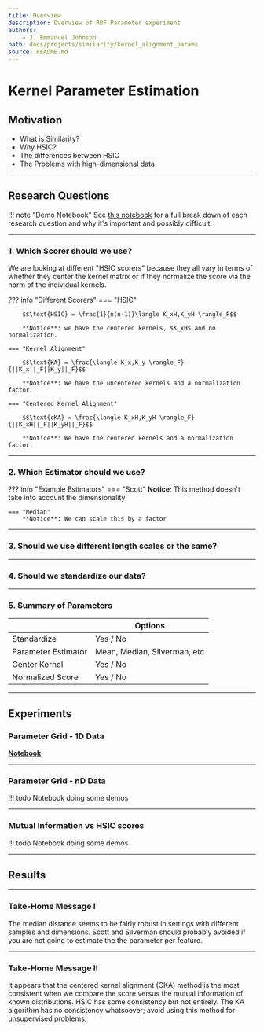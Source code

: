 ```yaml
---
title: Overview
description: Overview of RBF Parameter experiment
authors:
    - J. Emmanuel Johnson
path: docs/projects/similarity/kernel_alignment_params
source: README.md
---
```

# Kernel Parameter Estimation


## Motivation

* What is Similarity?
* Why HSIC?
* The differences between HSIC
* The Problems with high-dimensional data

---

## Research Questions


!!! note "Demo Notebook"
    See [this notebook](notebooks/1.0_motivation.md) for a full break down of each research question and why it's important and possibly difficult.

---

### 1. Which Scorer should we use?

We are looking at different "HSIC scorers" because they all vary in terms of whether they center the kernel matrix or if they normalize the score via the norm of the individual kernels.

??? info "Different Scorers"
    === "HSIC"

        $$\text{HSIC} = \frac{1}{n(n-1)}\langle K_xH,K_yH \rangle_F$$

        **Notice**: we have the centered kernels, $K_xH$ and no normalization.

    === "Kernel Alignment"

        $$\text{KA} = \frac{\langle K_x,K_y \rangle_F}{||K_x||_F||K_y||_F}$$

        **Notice**: We have the uncentered kernels and a normalization factor.

    === "Centered Kernel Alignment"

        $$\text{cKA} = \frac{\langle K_xH,K_yH \rangle_F}{||K_xH||_F||K_yH||_F}$$

        **Notice**: We have the centered kernels and a normalization factor.

---

### 2. Which Estimator should we use?

??? info "Example Estimators"
    === "Scott"
        **Notice**: This method doesn't take into account the dimensionality

    === "Median"
        **Notice**: We can scale this by a factor 

---

### 3. Should we use different length scales or the same?

---

### 4. Should we standardize our data?

---

### 5. Summary of Parameters

<center>

|                     | Options                      |
| ------------------- | ---------------------------- |
| Standardize         | Yes / No                     |
| Parameter Estimator | Mean, Median, Silverman, etc |
| Center Kernel       | Yes / No                     |
| Normalized Score    | Yes / No                     |

</center>

---

## Experiments

### Parameter Grid - 1D Data

[**Notebook**](notebooks/2.0_preliminary_exp.md)

---

### Parameter Grid - nD Data

!!! todo
    Notebook doing some demos

---

### Mutual Information vs HSIC scores

!!! todo
    Notebook doing some demos

---

## Results

---

### Take-Home Message I

The median distance seems to be fairly robust in settings with different samples and dimensions. Scott and Silverman should probably avoided if you are not going to estimate the the parameter per feature.

---

### Take-Home Message II


It appears that the centered kernel alignment (CKA) method is the most consistent when we compare the score versus the mutual information of known distributions. HSIC has some consistency but not entirely. The KA algorithm has no consistency whatsoever; avoid using this method for unsupervised problems.